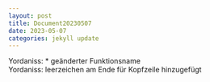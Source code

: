 ```yaml
---
layout: post
title: Document20230507
date: 2023-05-07
categories: jekyll update
---
```

Yordaniss: * geänderter Funktionsname  
Yordaniss: leerzeichen am Ende für Kopfzeile hinzugefügt  